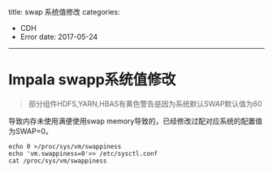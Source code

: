 title: swap 系统值修改
categories: 
- CDH
- Error
date: 2017-05-24
---
# Impala swapp系统值修改
>部分组件HDFS,YARN,HBAS有黄色警告是因为系统默认SWAP默认值为60

导致内存未使用满便使用swap memory导致的，已经修改过配对应系统的配置值为SWAP=0。
```
echo 0 >/proc/sys/vm/swappiness
echo 'vm.swappiness=0'>> /etc/sysctl.conf
cat /proc/sys/vm/swappiness
```